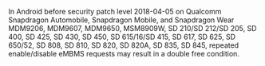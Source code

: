 In Android before security patch level 2018-04-05 on Qualcomm Snapdragon Automobile, Snapdragon Mobile, and Snapdragon Wear MDM9206, MDM9607, MDM9650, MSM8909W, SD 210/SD 212/SD 205, SD 400, SD 425, SD 430, SD 450, SD 615/16/SD 415, SD 617, SD 625, SD 650/52, SD 808, SD 810, SD 820, SD 820A, SD 835, SD 845, repeated enable/disable eMBMS requests may result in a double free condition.